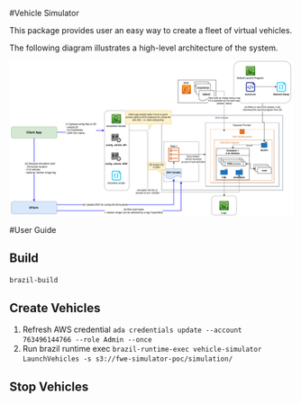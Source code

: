 #Vehicle Simulator

This package provides user an easy way to create a fleet of virtual vehicles. 

The following diagram illustrates a high-level architecture of the system.

<img src="./assets/Architectural%20Diagram.png" />

#User Guide

## Build
`brazil-build`

## Create Vehicles
1. Refresh AWS credential
`ada credentials update --account 763496144766 --role Admin --once`
2. Run brazil runtime exec
`brazil-runtime-exec vehicle-simulator LaunchVehicles -s s3://fwe-simulator-poc/simulation/`

## Stop Vehicles


